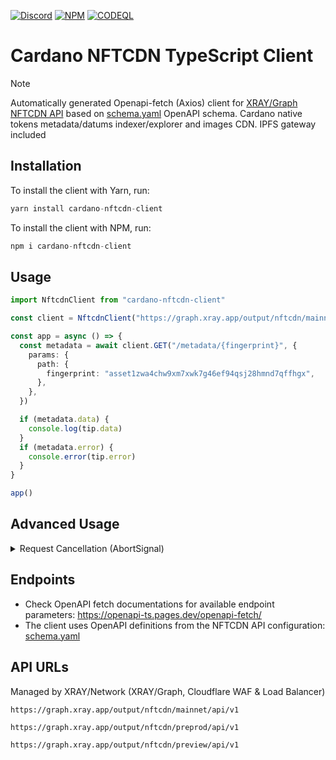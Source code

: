<a href="https://discord.gg/WhZmm46APN"><img alt="Discord" src="https://img.shields.io/discord/852538978946383893?style=for-the-badge&logo=discord&label=Discord&labelColor=%231940ED&color=%233FCB9B"></a>
<a href="https://www.npmjs.com/package/cardano-nftcdn-client"><img alt="NPM" src="https://img.shields.io/npm/v/cardano-nftcdn-client/latest?style=for-the-badge&logo=npm&labelColor=%231940ED&color=%233FCB9B"></a>
<a href="https://github.com/ray-network/cardano-nftcdn-client/actions"><img alt="CODEQL" src="https://img.shields.io/github/actions/workflow/status/xray-network/cardano-nftcdn-client/codeql.yml?label=CodeQL&logo=github&style=for-the-badge&labelColor=%231940ED&color=%233FCB9B"></a>
  
# Cardano NFTCDN TypeScript Client

> [!NOTE]
> Automatically generated Openapi-fetch (Axios) client for [XRAY/Graph NFTCDN API](https://xray.app) based on [schema.yaml](https://raw.githubusercontent.com/xray-network/cardano-nftcdn-client/main/src/schema/schema.yaml) OpenAPI schema. Cardano native tokens metadata/datums indexer/explorer and images CDN. IPFS gateway included

## Installation

To install the client with Yarn, run:

```TypeScript
yarn install cardano-nftcdn-client
```

To install the client with NPM, run:

```TypeScript
npm i cardano-nftcdn-client
```

## Usage

```TypeScript
import NftcdnClient from "cardano-nftcdn-client"

const client = NftcdnClient("https://graph.xray.app/output/nftcdn/mainnet/api/v1")

const app = async () => {
  const metadata = await client.GET("/metadata/{fingerprint}", {
    params: {
      path: {
        fingerprint: "asset1zwa4chw9xm7xwk7g46ef94qsj28hmnd7qffhgx",
      },
    },
  })

  if (metadata.data) {
    console.log(tip.data)
  }
  if (metadata.error) {
    console.error(tip.error)
  }
}

app()
```

## Advanced Usage

<details>
<summary>Request Cancellation (AbortSignal)</summary>

```TypeScript
import NftcdnClient from "cardano-nftcdn-client"

const client = NftcdnClient("https://graph.xray.app/output/nftcdn/mainnet/api/v1")

const app = async () => {
  const abortController = new AbortController()

  setTimeout(() => {
    abortController.abort() // cancel request
    console.log('Aborted!')
  }, 200)

  const assets = await client.GET("/assets", {
    signal: abortController.signl,
  })

  if (assets.data) {
    console.log(tip.data?.[0]?.block_no)
  }
  if (assets.error) {
    console.error(tip.error)
  }
}

app()
```

</details>

## Endpoints

* Check OpenAPI fetch documentations for available endpoint parameters: https://openapi-ts.pages.dev/openapi-fetch/
* The client uses OpenAPI definitions from the NFTCDN API configuration: [schema.yaml](https://raw.githubusercontent.com/xray-network/cardano-nftcdn-client/main/src/schema/schema.yaml)


## API URLs

Managed by XRAY/Network (XRAY/Graph, Cloudflare WAF & Load Balancer)

```
https://graph.xray.app/output/nftcdn/mainnet/api/v1
```

```
https://graph.xray.app/output/nftcdn/preprod/api/v1
```

```
https://graph.xray.app/output/nftcdn/preview/api/v1
```

